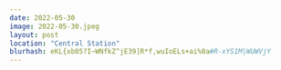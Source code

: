 ```yaml
---
date: 2022-05-30
image: 2022-05-30.jpeg
layout: post
location: "Central Station"
blurhash: eKL{xb05?I~WNfkZ^jE39]R*f,wuIoELs+ai%0a#R-xYS1M|WUWVjY
---
```




